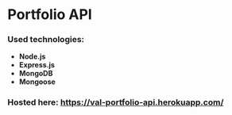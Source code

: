 # Portfolio API

### Used technologies:
- **Node.js**
- **Express.js**
- **MongoDB**
- **Mongoose**

### Hosted here: https://val-portfolio-api.herokuapp.com/